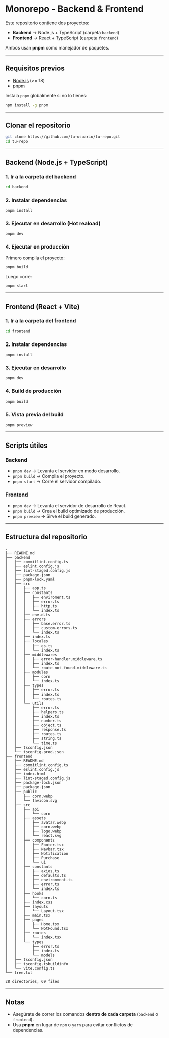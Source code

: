 

# Monorepo - Backend & Frontend

Este repositorio contiene dos proyectos:

- **Backend** → Node.js + TypeScript (carpeta `backend`)
- **Frontend** → React + TypeScript (carpeta `frontend`)

Ambos usan **pnpm** como manejador de paquetes.

---

## Requisitos previos

- [Node.js](https://nodejs.org/) (>= 18)
- [pnpm](https://pnpm.io/)

Instala `pnpm` globalmente si no lo tienes:

```bash
npm install -g pnpm
````

---

##  Clonar el repositorio

```bash
git clone https://github.com/tu-usuario/tu-repo.git
cd tu-repo
```

---

##  Backend (Node.js + TypeScript)

### 1. Ir a la carpeta del backend

```bash
cd backend
```

### 2. Instalar dependencias

```bash
pnpm install
```

### 3. Ejecutar en desarrollo (Hot reaload)

```bash
pnpm dev
```

### 4. Ejecutar en producción

Primero compila el proyecto:

```bash
pnpm build
```

Luego corre:

```bash
pnpm start
```

---

## Frontend (React + Vite)

### 1. Ir a la carpeta del frontend

```bash
cd frontend
```

### 2. Instalar dependencias

```bash
pnpm install
```

### 3. Ejecutar en desarrollo

```bash
pnpm dev
```

### 4. Build de producción

```bash
pnpm build
```

### 5. Vista previa del build

```bash
pnpm preview
```

---

## Scripts útiles

### Backend

* `pnpm dev` → Levanta el servidor en modo desarrollo.
* `pnpm build` → Compila el proyecto.
* `pnpm start` → Corre el servidor compilado.

### Frontend

* `pnpm dev` → Levanta el servidor de desarrollo de React.
* `pnpm build` → Crea el build optimizado de producción.
* `pnpm preview` → Sirve el build generado.

---

##  Estructura del repositorio

```
.
├── README.md
├── backend
│   ├── commitlint.config.ts
│   ├── eslint.config.js
│   ├── lint-staged.config.js
│   ├── package.json
│   ├── pnpm-lock.yaml
│   ├── src
│   │   ├── app.ts
│   │   ├── constants
│   │   │   ├── enviroment.ts
│   │   │   ├── error.ts
│   │   │   ├── http.ts
│   │   │   └── index.ts
│   │   ├── env.d.ts
│   │   ├── errors
│   │   │   ├── base.error.ts
│   │   │   ├── custom-errors.ts
│   │   │   └── index.ts
│   │   ├── index.ts
│   │   ├── locales
│   │   │   ├── es.ts
│   │   │   └── index.ts
│   │   ├── middlewares
│   │   │   ├── error-handler.middleware.ts
│   │   │   ├── index.ts
│   │   │   └── route-not-found.middleware.ts
│   │   ├── modules
│   │   │   ├── corn
│   │   │   └── index.ts
│   │   ├── types
│   │   │   ├── error.ts
│   │   │   ├── index.ts
│   │   │   └── routes.ts
│   │   └── utils
│   │       ├── error.ts
│   │       ├── helpers.ts
│   │       ├── index.ts
│   │       ├── number.ts
│   │       ├── object.ts
│   │       ├── response.ts
│   │       ├── routes.ts
│   │       ├── string.ts
│   │       └── time.ts
│   ├── tsconfig.json
│   └── tsconfig.prod.json
├── frontend
│   ├── README.md
│   ├── commitlint.config.ts
│   ├── eslint.config.js
│   ├── index.html
│   ├── lint-staged.config.js
│   ├── package-lock.json
│   ├── package.json
│   ├── public
│   │   ├── corn.webp
│   │   └── favicon.svg
│   ├── src
│   │   ├── api
│   │   │   └── corn
│   │   ├── assets
│   │   │   ├── avatar.webp
│   │   │   ├── corn.webp
│   │   │   ├── logo.webp
│   │   │   └── react.svg
│   │   ├── components
│   │   │   ├── Footer.tsx
│   │   │   ├── Navbar.tsx
│   │   │   ├── Notification
│   │   │   ├── Purchase
│   │   │   └── ui
│   │   ├── constants
│   │   │   ├── axios.ts
│   │   │   ├── defaults.ts
│   │   │   ├── environment.ts
│   │   │   ├── error.ts
│   │   │   └── index.ts
│   │   ├── hooks
│   │   │   └── corn.ts
│   │   ├── index.css
│   │   ├── layouts
│   │   │   └── Layout.tsx
│   │   ├── main.tsx
│   │   ├── pages
│   │   │   ├── Home.tsx
│   │   │   └── NotFound.tsx
│   │   ├── routes
│   │   │   └── index.tsx
│   │   └── types
│   │       ├── error.ts
│   │       ├── index.ts
│   │       └── models
│   ├── tsconfig.json
│   ├── tsconfig.tsbuildinfo
│   └── vite.config.ts
└── tree.txt

28 directories, 69 files
```

---

## Notas

* Asegúrate de correr los comandos **dentro de cada carpeta** (`backend` o `frontend`).
* Usa **pnpm** en lugar de `npm` o `yarn` para evitar conflictos de dependencias.
